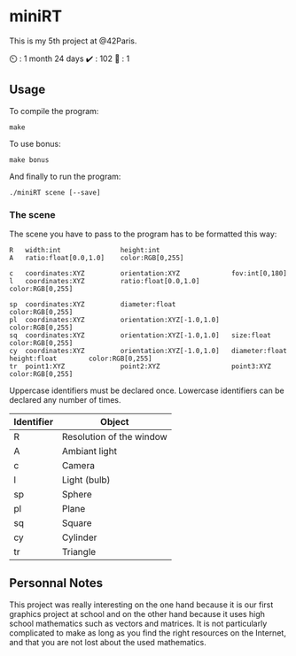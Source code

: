 # miniRT

This is my 5th project at @42Paris.

:timer_clock: : 1 month 24 days
:heavy_check_mark: : 102
:robot: : 1

## Usage

To compile the program:

```shell
make
```

To use bonus:

```shell
make bonus
```

And finally to run the program:

```shell
./miniRT scene [--save]
```

### The scene

The scene you have to pass to the program has to be formatted this way:

```
R   width:int               height:int
A   ratio:float[0.0,1.0]    color:RGB[0,255]

c   coordinates:XYZ         orientation:XYZ             fov:int[0,180]
l   coordinates:XYZ         ratio:float[0.0,1.0]        color:RGB[0,255]

sp  coordinates:XYZ         diameter:float              color:RGB[0,255]
pl  coordinates:XYZ         orientation:XYZ[-1.0,1.0]   color:RGB[0,255]
sq  coordinates:XYZ         orientation:XYZ[-1.0,1.0]   size:float          color:RGB[0,255]
cy  coordinates:XYZ         orientation:XYZ[-1.0,1.0]   diameter:float      height:float        color:RGB[0,255]
tr  point1:XYZ              point2:XYZ                  point3:XYZ          color:RGB[0,255]
```

Uppercase identifiers must be declared once. Lowercase identifiers can be declared any number of times.

| Identifier | Object                   |
| ---------- | ------------------------ |
| R          | Resolution of the window |
| A          | Ambiant light            |
| c          | Camera                   |
| l          | Light (bulb)             |
| sp         | Sphere                   |
| pl         | Plane                    |
| sq         | Square                   |
| cy         | Cylinder                 |
| tr         | Triangle                 |

## Personnal Notes

This project was really interesting on the one hand because it is our first graphics project at school and on the other hand because it uses high school mathematics such as vectors and matrices. It is not particularly complicated to make as long as you find the right resources on the Internet, and that you are not lost about the used mathematics.
